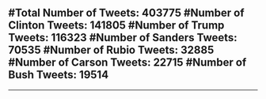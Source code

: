 #Total Number of Tweets: 403775 
#Number of Clinton Tweets: 141805
#Number of Trump Tweets: 116323
#Number of Sanders Tweets: 70535
#Number of Rubio Tweets: 32885
#Number of Carson Tweets: 22715
#Number of Bush Tweets: 19514
---
---
